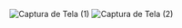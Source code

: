
![Captura de Tela (1)](https://user-images.githubusercontent.com/61557867/128609515-80ac66a6-b4d7-4c9d-ac7b-e46ff5c98503.png)
![Captura de Tela (2)](https://user-images.githubusercontent.com/61557867/128609516-791f6dd7-37c8-4e7e-9e54-f05795f84aa4.png)
